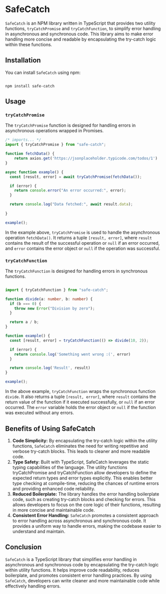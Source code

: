 # SafeCatch

`SafeCatch` is an NPM library written in TypeScript that provides two utility functions, `tryCatchPromise` and `tryCatchFunction`, to simplify error handling in asynchronous and synchronous code. This library aims to make error handling more concise and readable by encapsulating the try-catch logic within these functions.
## Installation

You can install `SafeCatch` using npm:

```shell

npm install safe-catch
```

## Usage
### `tryCatchPromise`

The `tryCatchPromise` function is designed for handling errors in asynchronous operations wrapped in Promises.

```typescript
/* imports... */
import { tryCatchPromise } from "safe-catch";

function fetchData() {
    return axios.get('https://jsonplaceholder.typicode.com/todos/1')
}

async function example() {
  const [result, error] = await tryCatchPromise(fetchData());

  if (error) {
    return console.error("An error occurred:", error);
  } 

  return console.log("Data fetched:", await result.data);
  
}

example();
```



In the example above, `tryCatchPromise` is used to handle the asynchronous operation `fetchData()`. It returns a tuple `[result, error]`, where `result` contains the result of the successful operation or `null` if an error occurred, and `error` contains the error object or `null` if the operation was successful.
### `tryCatchFunction`

The `tryCatchFunction` is designed for handling errors in synchronous functions.

```typescript

import { tryCatchFunction } from "safe-catch";

function divide(a: number, b: number) {
  if (b === 0) {
    throw new Error("Division by zero");
  }

  return a / b;
}

function example() {
  const [result, error] = tryCatchFunction(() => divide(10, 2));

  if (error) {
    return console.log('Something went wrong :(', error)
  }

  return console.log('Result', result)
}

example();
```



In the above example, `tryCatchFunction` wraps the synchronous function `divide`. It also returns a tuple `[result, error]`, where `result` contains the return value of the function if it executed successfully, or `null` if an error occurred. The `error` variable holds the error object or `null` if the function was executed without any errors.
## Benefits of Using SafeCatch 
1. **Code Simplicity:**  By encapsulating the try-catch logic within the utility functions, `SafeCatch` eliminates the need for writing repetitive and verbose try-catch blocks. This leads to cleaner and more readable code. 
2. **Type Safety**: Built with TypeScript, SafeCatch leverages the static typing capabilities of the language. The utility functions tryCatchPromise and tryCatchFunction allow developers to define the expected return types and error types explicitly. This enables better type checking at compile-time, reducing the chances of runtime errors and providing enhanced code reliability.
3. **Reduced Boilerplate:**  The library handles the error handling boilerplate code, such as creating try-catch blocks and checking for errors. This allows developers to focus on the core logic of their functions, resulting in more concise and maintainable code. 
4. **Consistent Error Handling:**  `SafeCatch` promotes a consistent approach to error handling across asynchronous and synchronous code. It provides a uniform way to handle errors, making the codebase easier to understand and maintain.
## Conclusion

`SafeCatch` is a TypeScript library that simplifies error handling in asynchronous and synchronous code by encapsulating the try-catch logic within utility functions. It helps improve code readability, reduces boilerplate, and promotes consistent error handling practices. By using `SafeCatch`, developers can write cleaner and more maintainable code while effectively handling errors.